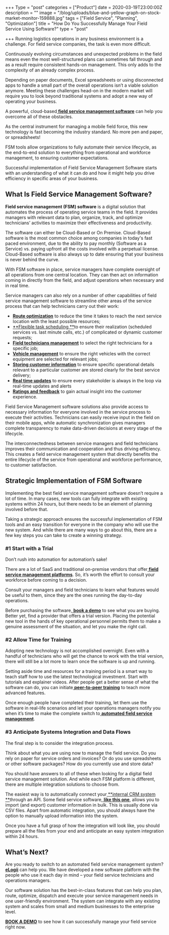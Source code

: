 +++
Type = "post"
categories = ["Product"]
date = 2020-03-19T23:00:00Z
description = ""
image = "/blog/uploads/blue-and-yellow-graph-on-stock-market-monitor-159888.jpg"
tags = ["Field Service", "Planning", "Optimization"]
title = "How Do You Successfully Manage Your Field Service Using Software?"
type = "post"

+++
Running logistics operations in any business environment is a challenge. For field service companies, the task is even more difficult.

Continuously evolving circumstances and unexpected problems in the field means even the most well-structured plans can sometimes fall through and as a result require consistent hands-on management. This only adds to the complexity of an already complex process.

Depending on paper documents, Excel spreadsheets or using disconnected apps to handle a small part of the overall operations isn’t a viable solution anymore. Meeting these challenges head-on in the modern market will require you to look beyond traditional systems and adopt a new way of operating your business.

A powerful, cloud-based[ **field service management software**](https://elogii.com/platform) can help you overcome all of these obstacles.

As the central instrument for managing a mobile field force, this new technology is fast becoming the industry standard. No more pen and paper, or spreadsheets!

FSM tools allow organizations to fully automate their service lifecycle, as the end-to-end solution to everything from operational and workforce management, to ensuring customer expectations.

Successful implementation of Field Service Management Software starts with an understanding of what it can do and how it might help you drive efficiency in specific areas of your business.

## **What Is Field Service Management Software?**

**Field service management (FSM) software** is a digital solution that automates the process of operating service teams in the field. It provides managers with relevant data to plan, organize, track, and optimize technicians’ activities to maximize their effectiveness and productivity.

The software can either be Cloud-Based or On Premise. Cloud-Based software is the most common choice among companies in today's fast paced environment, due to the ability to pay monthly (Software as a Service) vs. paying upfront all the costs involved with a perpetual license. Cloud-Based software is also always up to date ensuring that your business is never behind the curve.

With FSM software in place, service managers have complete oversight of all operations from one central location. They can then act on information coming in directly from the field, and adjust operations when necessary and in real time.

Service managers can also rely on a number of other capabilities of field service management software to streamline other areas of the service process that can help technicians carry out their work:

-   [**Route optimization**](https://elogii.com/capabilities/route-optimisation) to reduce the time it takes to reach the next service location with the least possible resources;
-   [**Flexible task scheduling **](https://elogii.com/capabilities/flexible-tasks)to ensure their realization (scheduled services vs. last minute calls, etc.) of complicated or dynamic customer requests;
-   [**Field technicians management**](https://elogii.com/capabilities/driver-management) to select the right technicians for a specific job;
-   [**Vehicle management**](https://elogii.com/capabilities/vehicle-management) to ensure the right vehicles with the correct equipment are selected for relevant jobs;
-   [**Storing customer information**](https://elogii.com/capabilities/customer-management) to ensure specific operational details relevant to a particular customer are stored clearly for the best service delivery;
-   [**Real time updates**](https://elogii.com/capabilities/communication-alerts) to ensure every stakeholder is always in the loop via real-time updates and alerts
-   [**Ratings and feedback**](https://elogii.com/capabilities/ratings-feedback) to gain actual insight into the customer experience.

Field Service Management software solutions also provide access to necessary information for everyone involved in the service process to execute their activities. Technicians can easily receive input in the field on their mobile apps, while automatic synchronization gives managers complete transparency to make data-driven decisions at every stage of the lifecycle.

The interconnectedness between service managers and field technicians improves their communication and cooperation and thus driving efficiency. This creates a field service management system that directly benefits the entire lifecycle of the service from operational and workforce performance, to customer satisfaction.

## **Strategic Implementation of FSM Software**

Implementing the best field service management software doesn’t require a lot of time. In many cases, new tools can fully integrate with existing systems within 24 hours, but there needs to be an element of planning involved before that.

Taking a strategic approach ensures the successful implementation of FSM tools and an easy transition for everyone in the company who will use the new system. And while there are many ways to go about this, there are a few key steps you can take to create a winning strategy.

### **#1 Start with a Trial**

Don’t rush into automation for automation’s sake!

There are a lot of SaaS and traditional on-premise vendors that offer[ **field service management platforms**](https://elogii.com/platform). So, it’s worth the effort to consult your workforce before coming to a decision.

Consult your managers and field technicians to learn what features would be useful to them, since they are the ones running the day-to-day operations.

Before purchasing the software,[ **book a demo**](https://elogii.com/book-demo) to see what you are buying. Better yet, find a provider that offers a trial version. Placing the potential new tool in the hands of key operational personnel permits them to make a genuine assessment of the situation, and let you make the right call.

### **#2 Allow Time for Training**

Adopting new technology is not accomplished overnight. Even with a handful of technicians who will get the chance to work with the trial version, there will still be a lot more to learn once the software is up and running.

Setting aside time and resources for a training period is a smart way to teach staff how to use the latest technological investment. Start with tutorials and explainer videos. After people get a better sense of what the software can do, you can initiate[ **peer-to-peer training**](https://trainingmag.com/3-advantages-peer-peer-learning/) to teach more advanced features.

Once enough people have completed their training, let them use the software in real-life scenarios and let your operations managers notify you when it’s time to make the complete switch to[ **automated field service management**](https://elogii.com/industries/field-service).

### **#3 Anticipate Systems Integration and Data Flows**

The final step is to consider the integration process.

Think about what you are using now to manage the field service. Do you rely on paper for service orders and invoices? Or do you use spreadsheets or other software packages? How do you currently use and store data?

You should have answers to all of these when looking for a digital field service management solution. And while each FSM platform is different, there are multiple integration solutions to choose from.

The easiest way is to automatically connect your[ **internal CRM system **](https://www.salesforce.com/eu/learning-centre/crm/crm-systems/)through an API. Some field service software,[ **like this one**](https://elogii.com/), allows you to import (and export) customer information in bulk. This is usually done via CSV files. Apart from automatic integration, you should always have the option to manually upload information into the system.

Once you have a full grasp of how the integration will look like, you should prepare all the files from your end and anticipate an easy system integration within 24 hours.

## **What’s Next?**

Are you ready to switch to an automated field service management system?[ **eLogii**](https://elogii.com/platform) can help you. We have developed a new software platform with the people who use it each day in mind – your field service technicians and operations managers.

Our software solution has the best-in-class features that can help you plan, route, optimize, dispatch and execute your service management needs in one user-friendly environment. The system can integrate with any existing system and scales from small and medium businesses to the enterprise level.

[**BOOK A DEMO**](https://elogii.com/book-demo) to see how it can successfully manage your field service right now.